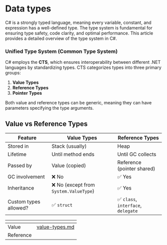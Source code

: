 # Data types

C# is a strongly typed language, meaning every variable, constant, and expression has a well-defined type. The type system is fundamental for ensuring type safety, code clarity, and optimal performance. This article provides a detailed overview of the type system in C#.

### Unified Type System (Common Type System)

C# employs the **CTS**, which ensures interoperability between different .NET languages by standardizing types. CTS categorizes types into three primary groups:

1. **Value Types**
2. **Reference Types**
3. **Pointer Types**

Both value and reference types can be generic, meaning they can have parameters specifying the type arguments.

## Value vs Reference Types

| Feature               | Value Types                           | Reference Types                    |
| --------------------- | ------------------------------------- | ---------------------------------- |
| Stored in             | Stack (usually)                       | Heap                               |
| Lifetime              | Until method ends                     | Until GC collects                  |
| Passed by             | Value (copied)                        | Reference (pointer shared)         |
| GC involvement        | ❌ No                                  | ✅ Yes                              |
| Inheritance           | ❌ No (except from `System.ValueType`) | ✅ Yes                              |
| Custom types allowed? | ✅ `struct`                            | ✅ `class`, `interface`, `delegate` |



<table data-view="cards"><thead><tr><th></th><th data-type="content-ref"></th></tr></thead><tbody><tr><td>Value</td><td><a href="value-types.md">value-types.md</a></td></tr><tr><td>Reference</td><td></td></tr></tbody></table>
